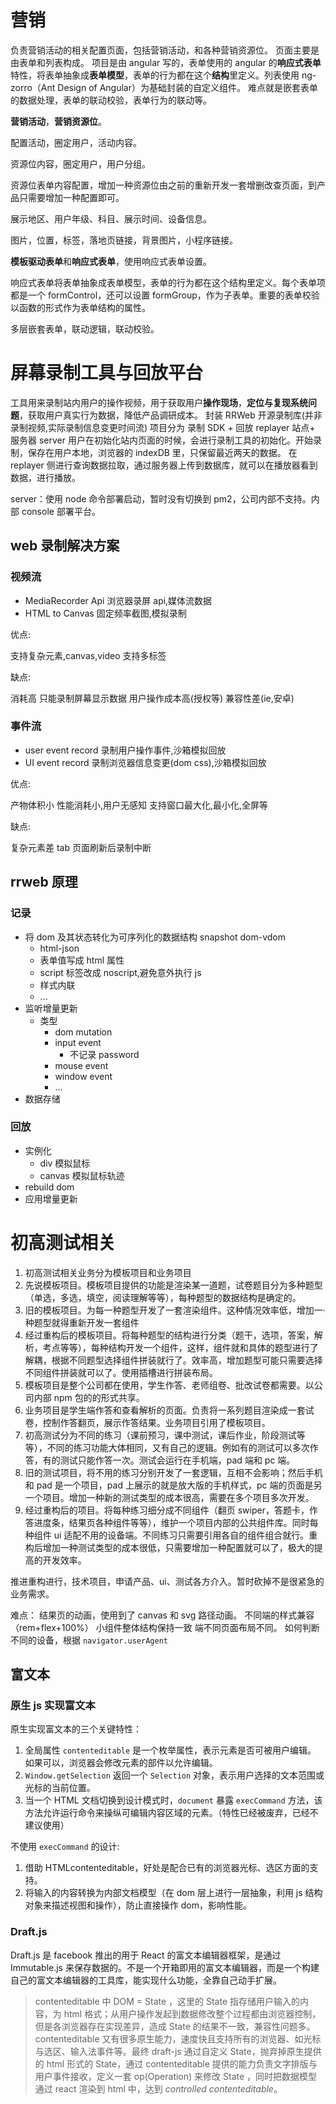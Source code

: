 # 营销

负责营销活动的相关配置页面，包括营销活动，和各种营销资源位。
页面主要是由表单和列表构成。
项目是由 angular 写的，表单使用的 angular 的**响应式表单**特性，将表单抽象成**表单模型**，表单的行为都在这个**结构**里定义。列表使用 ng-zorro（Ant Design of Angular）为基础封装的自定义组件。
难点就是嵌套表单的数据处理，表单的联动校验，表单行为的联动等。

**营销活动**，**营销资源位**。

配置活动，圈定用户，活动内容。

资源位内容，圈定用户，用户分组。

资源位表单内容配置，增加一种资源位由之前的重新开发一套增删改查页面，到产品只需要增加一种配置即可。

展示地区、用户年级、科目、展示时间、设备信息。

图片，位置，标签，落地页链接，背景图片，小程序链接。

**模板驱动表单**和**响应式表单**，使用响应式表单设置。

响应式表单将表单抽象成表单模型，表单的行为都在这个结构里定义。每个表单项都是一个 formControl，还可以设置 formGroup，作为子表单。重要的表单校验以函数的形式作为表单结构的属性。

多层嵌套表单，联动逻辑，联动校验。

# 屏幕录制工具与回放平台

工具用来录制站内用户的操作视频，用于获取用户**操作现场**，**定位与复现系统问题**，获取用户真实行为数据，降低产品调研成本。
封装 RRWeb 开源录制库(并非录制视频,实际录制信息变更时间流)
项目分为 录制 SDK + 回放 replayer 站点+ 服务器 server
用户在初始化站内页面的时候，会进行录制工具的初始化。开始录制，保存在用户本地，浏览器的 indexDB 里，只保留最近两天的数据。
在 replayer 侧进行查询数据拉取，通过服务器上传到数据库，就可以在播放器看到数据，进行播放。

server：使用 node 命令部署启动，暂时没有切换到 pm2，公司内部不支持。内部 console 部署平台。

## web 录制解决方案

### 视频流

- MediaRecorder Api 浏览器录屏 api,媒体流数据
- HTML to Canvas 固定频率截图,模拟录制

优点:

支持复杂元素,canvas,video
支持多标签

缺点:

消耗高
只能录制屏幕显示数据
用户操作成本高(授权等)
兼容性差(ie,安卓)

### 事件流

- user event record 录制用户操作事件,沙箱模拟回放
- UI event record 录制浏览器信息变更(dom css),沙箱模拟回放

优点:

产物体积小
性能消耗小,用户无感知
支持窗口最大化,最小化,全屏等

缺点:

复杂元素差
tab 页面刷新后录制中断

## rrweb 原理

### 记录

- 将 dom 及其状态转化为可序列化的数据结构 snapshot dom-vdom
  - html-json
  - 表单值写成 html 属性
  - script 标签改成 noscript,避免意外执行 js
  - 样式内联
  - ...
- 监听增量更新
  - 类型
    - dom mutation
    - input event
      - 不记录 password
    - mouse event
    - window event
    - ...
- 数据存储

### 回放

- 实例化
  - div 模拟鼠标
  - canvas 模拟鼠标轨迹
- rebuild dom
- 应用增量更新

# 初高测试相关

1. 初高测试相关业务分为模板项目和业务项目
2. 先说模板项目。模板项目提供的功能是渲染某一道题，试卷题目分为多种题型（单选，多选，填空，阅读理解等等），每种题型的数据结构是确定的。
3. 旧的模板项目。为每一种题型开发了一套渲染组件。这种情况效率低，增加一·种题型就得重新开发一套组件
4. 经过重构后的模板项目。将每种题型的结构进行分类（题干，选项，答案，解析，考点等等），每种结构开发一个组件，这样，组件就和具体的题型进行了解耦，根据不同题型选择组件拼装就行了。效率高，增加题型可能只需要选择不同组件拼装就可以了。使用插槽进行拼装布局。
5. 模板项目是整个公司都在使用，学生作答、老师组卷、批改试卷都需要。以公司内部 npm 包的的形式共享。
6. 业务项目是学生端作答和查看解析的页面。负责将一系列题目渲染成一套试卷，控制作答翻页，展示作答结果。业务项目引用了模板项目。
7. 初高测试分为不同的练习（课前预习，课中测试，课后作业，阶段测试等等），不同的练习功能大体相同，又有自己的逻辑。例如有的测试可以多次作答，有的测试只能作答一次。测试会运行在手机端，pad 端和 pc 端。
8. 旧的测试项目，将不用的练习分别开发了一套逻辑，互相不会影响；然后手机和 pad 是一个项目，pad 上展示的就是放大版的手机样式，pc 端的页面是另一个项目。增加一种新的测试类型的成本很高，需要在多个项目多次开发。
9. 经过重构后的项目。将每种练习细分成不同组件（翻页 swiper，答题卡，作答进度条，结果页各种组件等等），维护一个项目内部的公共组件库。同时每种组件 ui 适配不用的设备端。不同练习只需要引用各自的组件组合就行。重构后增加一种测试类型的成本很低，只需要增加一种配置就可以了，极大的提高的开发效率。

推进重构进行，技术项目，申请产品、ui、测试各方介入。暂时砍掉不是很紧急的业务需求。

难点：
结果页的动画，使用到了 canvas 和 svg 路径动画。
不同端的样式兼容（rem+flex+100%） 小组件整体结构保持一致 端不同页面布局不同。
如何判断不同的设备，根据 `navigator.userAgent`

## 富文本

### 原生 js 实现富文本

原生实现富文本的三个关键特性：

1. 全局属性 `contenteditable` 是一个枚举属性，表示元素是否可被用户编辑。 如果可以，浏览器会修改元素的部件以允许编辑。
2. `Window.getSelection` 返回一个 `Selection` 对象，表示用户选择的文本范围或光标的当前位置。
3. 当一个 HTML 文档切换到设计模式时，`document` 暴露 `execCommand` 方法，该方法允许运行命令来操纵可编辑内容区域的元素。（特性已经被废弃，已经不建议使用）

不使用 `execCommand` 的设计:

1. 借助 HTMLcontenteditable，好处是配合已有的浏览器光标、选区方面的支持。
2. 将输入的内容转换为内部文档模型（在 dom 层上进行一层抽象，利用 js 结构对象来描述视图和操作），防止直接操作 dom，影响性能。

### Draft.js

Draft.js 是 facebook 推出的用于 React 的富文本编辑器框架，是通过 Immutable.js 来保存数据的。不是一个开箱即用的富文本编辑器，而是一个构建自己的富文本编辑器的工具库，能实现什么功能，全靠自己动手扩展。

> contenteditable 中 DOM = State ，这里的 State 指存储用户输入的内容，为 html 格式；从用户操作发起到数据修改整个过程都由浏览器控制，但是各浏览器存在实现差异，造成 State 的结果不一致，兼容性问题多。contenteditable 又有很多原生能力，速度快且支持所有的浏览器、如光标与选区、输入法事件等。最终 draft-js 通过自定义 State，抛弃掉原生提供的 html 形式的 State，通过 contenteditable 提供的能力负责文字排版与用户事件接收，定义一套 op(Operation) 来修改 State ，同时把数据模型通过 react 渲染到 html 中，达到 _controlled contenteditable_。
